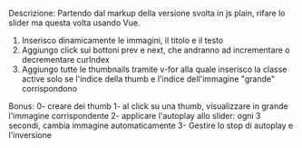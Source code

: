 Descrizione:
Partendo dal markup della versione svolta in js plain, rifare lo slider ma questa volta usando Vue.

1. Inserisco dinamicamente le immagini, il titolo e il testo
2. Aggiungo click sui bottoni prev e next, che andranno ad incrementare o decrementare curIndex
3. Aggiungo tutte le thumbnails tramite v-for alla quale inserisco la classe active solo se l'indice della thumb e l'indice dell'immagine "grande" corrispondono

Bonus:
0- creare dei thumb
1- al click su una thumb, visualizzare in grande l'immagine corrispondente
2- applicare l'autoplay allo slider: ogni 3 secondi,    cambia immagine automaticamente
3- Gestire lo stop di autoplay e l'inversione